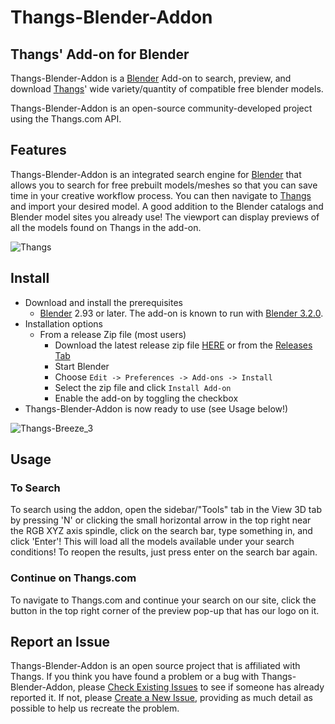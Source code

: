 # Thangs-Blender-Addon

## Thangs' Add-on for Blender

Thangs-Blender-Addon is a [Blender](http://www.blender.org) Add-on to search, preview, and download [Thangs](https://thangs.com?utm_source=blender_github&utm_medium=referral&utm_campaign=blender_github)' wide variety/quantity of compatible free blender models.

Thangs-Blender-Addon is an open-source community-developed project using the Thangs.com API.

## Features

Thangs-Blender-Addon is an integrated search engine for [Blender](http://www.blender.org) that allows you to search for free prebuilt models/meshes so that you can save time in your creative workflow process. You can then navigate to [Thangs](https://thangs.com?utm_source=blender_github&utm_medium=referral&utm_campaign=blender_github) and import your desired model. A good addition to the Blender catalogs and Blender model sites you already use! The viewport can display previews of all the models found on Thangs in the add-on.

![Thangs](https://user-images.githubusercontent.com/105221281/183229686-0c23f295-02a0-422d-8e5a-0f75dccf313d.gif)


## Install

- Download and install the prerequisites
  - [Blender](http://www.blender.org/) 2.93 or later. The add-on is known to run with [Blender 3.2.0](https://www.blender.org/download/).
- Installation options
  - From a release Zip file (most users)
    - Download the latest release zip file [HERE](https://github.com/RandyHucker/thangs-blender-addon/releases/download/v0_1_4/thangs-blender-addon.zip) or from the [Releases Tab](/../../releases/)
    - Start Blender
    - Choose `Edit -> Preferences -> Add-ons -> Install`
    - Select the zip file and click `Install Add-on`
    - Enable the add-on by toggling the checkbox
- Thangs-Blender-Addon is now ready to use (see Usage below!)

![Thangs-Breeze_3](https://user-images.githubusercontent.com/105221281/184414452-2c7913d5-4a20-47ca-a31b-125a21067523.gif)

## Usage

### To Search

To search using the addon, open the sidebar/"Tools" tab in the View 3D tab by pressing 'N' or clicking the small horizontal arrow in the top right near the RGB XYZ axis spindle, click on the search bar, type something in, and click 'Enter'! This will load all the models available under your search conditions! To reopen the results, just press enter on the search bar again.

### Continue on Thangs.com

To navigate to Thangs.com and continue your search on our site, click the button in the top right corner of the preview pop-up that has our logo on it.

## Report an Issue

Thangs-Blender-Addon is an open source project that is affiliated with Thangs. If you think you have found a problem or a bug with Thangs-Blender-Addon, please [Check Existing Issues](/../../issues) to see if someone has already reported it. If not, please [Create a New Issue](/../../issues/new/choose), providing as much detail as possible to help us recreate the problem.
